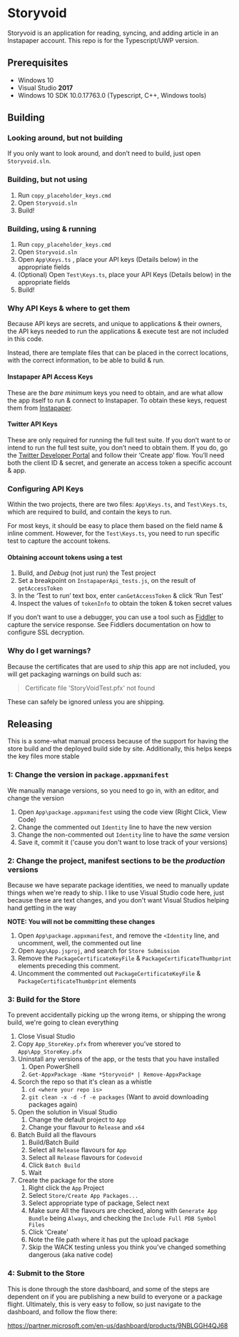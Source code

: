 # Storyvoid
Storyvoid is an application for reading, syncing, and adding article in an
Instapaper account. This repo is for the Typescript/UWP version.

## Prerequisites
- Windows 10
- Visual Studio **2017**
- Windows 10 SDK 10.0.17763.0 (Typescript, C++, Windows tools)

## Building
### Looking around, but not building
If you only want to look around, and don’t need to build, just open
`Storyvoid.sln`.

### Building, but not using
1. Run `copy_placeholder_keys.cmd`
2. Open `Storyvoid.sln`
3. Build!

### Building, using & running
1. Run `copy_placeholder_keys.cmd`
2. Open `Storyvoid.sln`
3. Open `App\Keys.ts` , place your API keys (Details below) in the appropriate
   fields
4. (Optional) Open `Test\Keys.ts`, place your API Keys (Details below) in the
   appropriate fields
5. Build!

### Why API Keys & where to get them
Because API keys are secrets, and unique to applications & their owners, the API
keys needed to run the applications & execute test are not included in this
code.

Instead, there are template files that can be placed in the correct locations,
with the correct information, to be able to build & run.

#### Instapaper API Access Keys
These are the *bare minimum* keys you need to obtain, and are what allow the app
itself to run & connect to Instapaper. To obtain these keys, request them from
[Instapaper](https://www.instapaper.com/main/request_oauth_consumer_token).

#### Twitter API Keys
These are only required for running the full test suite. If you don’t want to or
intend to run the full test suite, you don’t need to obtain them. If you do, go
the [Twitter Developer
Portal](https://developer.twitter.com/en/docs/developer-portal/overview) and
follow their ‘Create app’ flow. You’ll need both the client ID & secret, and
generate an access token a specific account & app.

### Configuring API Keys
Within the two projects, there are two files: `App\Keys.ts`, and `Test\Keys.ts`,
which are required to build, and contain the keys to run. 

For most keys, it should be easy to place them based on the field name & inline
comment. However, for the `Test\Keys.ts`, you need to run specific test to
capture the account tokens.

#### Obtaining account tokens using a test
1. Build, and *Debug* (not just run) the Test project
2. Set a breakpoint on `InstapaperApi_tests.js`, on the result of
   `getAccessToken`
3. In the ‘Test to run’ text box, enter `canGetAccessToken` & click ‘Run Test’
4. Inspect the values of `tokenInfo` to obtain the token & token secret values

If you don’t want to use a debugger, you can use a tool such as
[Fiddler](https://www.telerik.com/fiddler) to capture the service response. See
Fiddlers documentation on how to configure SSL decryption. 

### Why do I get warnings?
Because the certificates that are used to *ship* this app are not included, you
will get packaging warnings on build such as:
> Certificate file 'StoryVoidTest.pfx' not found

These can safely be ignored unless you are shipping.

## Releasing
This is a some-what manual process because of the support for having the store
build and the deployed build side by site. Additionally, this helps keeps the
key files more stable

### 1: Change the version in `package.appxmanifest`
We manually manage versions, so you need to go in, with an editor, and change
the version

1. Open `App\package.appxmanifest` using the code view (Right Click, View Code)
2. Change the commented out `Identity` line to have the new version
3. Change the non-commented out `Identity` line to have the *same* version
4. Save it, commit it ('cause you don't want to lose track of your versions)

### 2: Change the project, manifest sections to be the *production* versions
Because we have separate package identities, we need to manually update things
when we're ready to ship. I like to use Visual Studio code here, just because
these are text changes, and you don't want Visual Studios helping hand getting
in the way

**NOTE: You will not be committing these changes**

1. Open `App\package.appxmanifest`, and remove the `<Identity` line, and
   uncomment, well, the commented out line
2. Open `App\App.jsproj`, and search for `Store Submission`
3. Remove the `PackageCertificateKeyFile` & `PackageCertificateThumbprint`
   elements preceding this comment.
4. Uncomment the commented out `PackageCertificateKeyFile` &
   `PackageCertificateThumbprint` elements

### 3: Build for the Store
To prevent accidentally picking up the wrong items, or shipping the wrong build,
we're going to clean everything

1. Close Visual Studio
2. Copy `App_StoreKey.pfx` from wherever you’ve stored to `App\App_StoreKey.pfx`
3. Uninstall any versions of the app, or the tests that you have installed
   1. Open PowerShell
   2. `Get-AppxPackage -Name *Storyvoid* | Remove-AppxPackage`
4. Scorch the repo so that it's clean as a whistle
   1. `cd <where your repo is>`
   2. `git clean -x -d -f -e packages` (Want to avoid downloading packages
      again)
5. Open the solution in Visual Studio
   1. Change the default project to `App`
   2. Change your flavour to `Release` and `x64`
6. Batch Build all the flavours
   1. Build/Batch Build
   2. Select all `Release` flavours for `App`
   3. Select all `Release` flavours for `Codevoid`
   4. Click `Batch Build`
   5. Wait
7. Create the package for the store
   1. Right click the `App` Project
   2. Select `Store/Create App Packages...`
   3. Select appropriate type of package, Select next
   4. Make sure All the flavours are checked, along with `Generate App Bundle`
      being `Always`, and checking the `Include Full PDB Symbol Files`
   5. Click 'Create'
   6. Note the file path where it has put the upload package
   7. Skip the WACK testing unless you think you've changed something dangerous
      (aka native code)

### 4: Submit to the Store
This is done through the store dashboard, and some of the steps are dependent on
if you are publishing a new build to everyone or a package flight. Ultimately,
this is very easy to follow, so just navigate to the dashboard, and follow the
flow there:

https://partner.microsoft.com/en-us/dashboard/products/9NBLGGH4QJ68